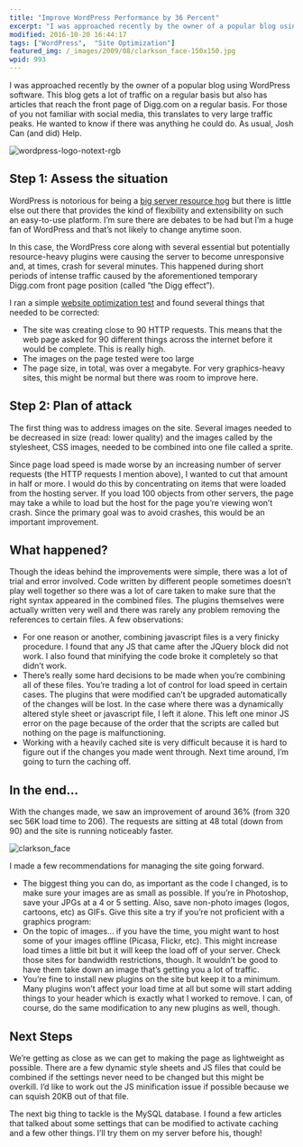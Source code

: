 ```yaml
---
title: "Improve WordPress Performance by 36 Percent"
excerpt: "I was approached recently by the owner of a popular blog using WordPress. He wanted to know if there was anything he could do to speed up his site. As usual, Josh Can (and did) Help."
modified: 2016-10-20 16:44:17
tags: ["WordPress",  "Site Optimization"]
featured_img: /_images/2009/08/clarkson_face-150x150.jpg
wpid: 993
---
```



I was approached recently by the owner of a popular blog using WordPress software. This blog gets a lot of traffic on a regular basis but also has articles that reach the front page of Digg.com on a regular basis. For those of you not familiar with social media, this translates to very large traffic peaks. He wanted to know if there was anything he could do. As usual, Josh Can (and did) Help.

![](/_images/2009/09/wordpress-logo-notext-rgb-300x300.png "wordpress-logo-notext-rgb")

Step 1: Assess the situation
----------------------------

WordPress is notorious for being a [big server resource hog](https://blog.codinghorror.com/behold-wordpress-destroyer-of-cpus/) but there is little else out there that provides the kind of flexibility and extensibility on such an easy-to-use platform. I’m sure there are debates to be had but I’m a huge fan of WordPress and that’s not likely to change anytime soon.

In this case, the WordPress core along with several essential but potentially resource-heavy plugins were causing the server to become unresponsive and, at times, crash for several minutes. This happened during short periods of intense traffic caused by the aforementioned temporary Digg.com front page position (called “the Digg effect”).  

I ran a simple [website optimization test](http://websiteoptimization.com/services/analyze/) and found several things that needed to be corrected:

- The site was creating close to 90 HTTP requests. This means that the web page asked for 90 different things across the internet before it would be complete. This is really high.
- The images on the page tested were too large
- The page size, in total, was over a megabyte. For very graphics-heavy sites, this might be normal but there was room to improve here.

Step 2: Plan of attack
----------------------

The first thing was to address images on the site. Several images needed to be decreased in size (read: lower quality) and the images called by the stylesheet, CSS images, needed to be combined into one file called a sprite.

Since page load speed is made worse by an increasing number of server requests (the HTTP requests I mention above), I wanted to cut that amount in half or more. I would do this by concentrating on items that were loaded from the hosting server. If you load 100 objects from other servers, the page may take a while to load but the host for the page you’re viewing won’t crash. Since the primary goal was to avoid crashes, this would be an important improvement.

What happened?
--------------

Though the ideas behind the improvements were simple, there was a lot of trial and error involved. Code written by different people sometimes doesn’t play well together so there was a lot of care taken to make sure that the right syntax appeared in the combined files. The plugins themselves were actually written very well and there was rarely any problem removing the references to certain files. A few observations:

- For one reason or another, combining javascript files is a very finicky procedure. I found that any JS that came after the JQuery block did not work. I also found that minifying the code broke it completely so that didn’t work.
- There’s really some hard decisions to be made when you’re combining all of these files. You’re trading a lot of control for load speed in certain cases. The plugins that were modified can’t be upgraded automatically of the changes will be lost. In the case where there was a dynamically altered style sheet or javascript file, I left it alone. This left one minor JS error on the page because of the order that the scripts are called but nothing on the page is malfunctioning.
- Working with a heavily cached site is very difficult because it is hard to figure out if the changes you made went through. Next time around, I’m going to turn the caching off.

In the end…
-----------

With the changes made, we saw an improvement of around 36% (from 320 sec 56K load time to 206). The requests are sitting at 48 total (down from 90) and the site is running noticeably faster.

![clarkson_face](/_images/2009/08/clarkson_face.jpg "clarkson_face")

I made a few recommendations for managing the site going forward.

- The biggest thing you can do, as important as the code I changed, is to make sure your images are as small as possible. If you’re in Photoshop, save your JPGs at a 4 or 5 setting. Also, save non-photo images (logos, cartoons, etc) as GIFs. Give this site a try if you’re not proficient with a graphics program:
- On the topic of images… if you have the time, you might want to host some of your images offline (Picasa, Flickr, etc). This might increase load times a little bit but it will keep the load off of your server. Check those sites for bandwidth restrictions, though. It wouldn’t be good to have them take down an image that’s getting you a lot of traffic.
- You’re fine to install new plugins on the site but keep it to a minimum. Many plugins won’t affect your load time at all but some will start adding things to your header which is exactly what I worked to remove. I can, of course, do the same modification to any new plugins as well, though.

Next Steps
----------

We’re getting as close as we can get to making the page as lightweight as possible. There are a few dynamic style sheets and JS files that could be combined if the settings never need to be changed but this might be overkill. I’d like to work out the JS minification issue if possible because we can squish 20KB out of that file.

The next big thing to tackle is the MySQL database. I found a few articles that talked about some settings that can be modified to activate caching and a few other things. I’ll try them on my server before his, though!
